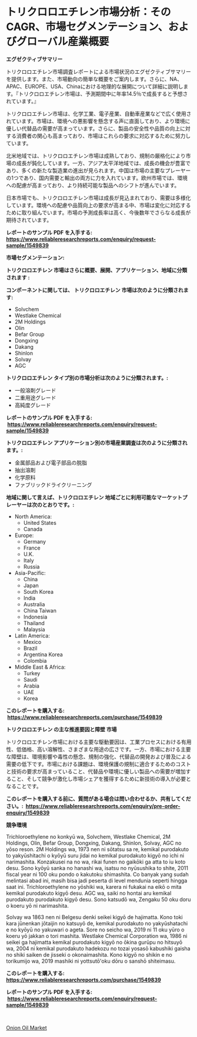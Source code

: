 <p><h1>トリクロロエチレン市場分析：そのCAGR、市場セグメンテーション、およびグローバル産業概要</h1></p><p><strong>エグゼクティブサマリー</strong></p>
<p><p>トリクロロエチレン市場調査レポートによる市場状況のエグゼクティブサマリーを提供します。また、市場動向の簡単な概要をご案内します。さらに、NA、APAC、EUROPE、USA、Chinaにおける地理的な展開について詳細に説明します。『トリクロロエチレン市場は、予測期間中に年率14.5％で成長すると予想されています。』</p><p>トリクロロエチレン市場は、化学工業、電子産業、自動車産業などで広く使用されています。市場は、環境への悪影響を懸念する声に直面しており、より環境に優しい代替品の需要が高まっています。さらに、製品の安全性や品質の向上に対する消費者の関心も高まっており、市場はこれらの要求に対応するために努力しています。 </p><p>北米地域では、トリクロロエチレン市場は成熟しており、規制の厳格化により市場の成長が鈍化しています。一方、アジア太平洋地域では、成長の機会が豊富であり、多くの新たな製造業の進出が見られます。中国は市場の主要なプレーヤーの1つであり、国内需要と輸出の両方に力を入れています。欧州市場では、環境への配慮が高まっており、より持続可能な製品へのシフトが進んでいます。</p><p>日本市場でも、トリクロロエチレン市場は成長が見込まれており、需要は多様化しています。環境への配慮や品質向上の要求が高まる中、市場は変化に対応するために取り組んでいます。市場の予測成長率は高く、今後数年でさらなる成長が期待されています。</p></p>
<p><strong>レポートのサンプル PDF を入手する: <a href="https://www.reliableresearchreports.com/enquiry/request-sample/1549839">https://www.reliableresearchreports.com/enquiry/request-sample/1549839</a></strong></p>
<p><strong>市場セグメンテーション:</strong></p>
<p><strong> トリクロロエチレン 市場はさらに概要、展開、アプリケーション、地域に分類されます :</strong></p>
<p><strong>コンポーネントに関しては、 トリクロロエチレン 市場は次のように分類されます: &nbsp;</strong></p>
<p><ul><li>Solvchem</li><li>Westlake Chemical</li><li>2M Holdings</li><li>Olin</li><li>Befar Group</li><li>Dongxing</li><li>Dakang</li><li>Shinlon</li><li>Solvay</li><li>AGC</li></ul></p>
<p><strong> トリクロロエチレン タイプ別の市場分析は次のように分類されます。:</strong></p>
<p><ul><li>一般溶剤グレード</li><li>二重用途グレード</li><li>高純度グレード</li></ul></p>
<p><strong>レポートのサンプル PDF を入手する: &nbsp;<a href="https://www.reliableresearchreports.com/enquiry/request-sample/1549839">https://www.reliableresearchreports.com/enquiry/request-sample/1549839</a></strong></p>
<p><strong> トリクロロエチレン アプリケーション別の市場産業調査は次のように分類されます。:</strong></p>
<p><ul><li>金属部品および電子部品の脱脂</li><li>抽出溶剤</li><li>化学原料</li><li>ファブリックドライクリーニング</li></ul></p>
<p><strong>地域に関して言えば、トリクロロエチレン 地域ごとに利用可能なマーケットプレーヤーは次のとおりです。:</strong></p>
<p><ul>
    <li>
        North America:
        <ul>
            <li>United States</li>
            <li>Canada</li>
        </ul>
    </li>
    <li>
        Europe:
        <ul>
            <li>Germany</li>
            <li>France</li>
            <li>U.K.</li>
            <li>Italy</li>
            <li>Russia</li>
        </ul>
    </li>
    <li>
        Asia-Pacific:
        <ul>
            <li>China</li>
            <li>Japan</li>
            <li>South Korea</li>
            <li>India</li>
            <li>Australia</li>
            <li>China Taiwan</li>
            <li>Indonesia</li>
            <li>Thailand</li>
            <li>Malaysia</li>
        </ul>
    </li>
    <li>
        Latin America:
        <ul>
            <li>Mexico</li>
            <li>Brazil</li>
            <li>Argentina Korea</li>
            <li>Colombia</li>
        </ul>
    </li>
    <li>
        Middle East & Africa:
        <ul>
            <li>Turkey</li>
            <li>Saudi</li>
            <li>Arabia</li>
            <li>UAE</li>
            <li>Korea</li>
        </ul>
    </li>
    </ul></p>
<p><strong>このレポートを購入する: &nbsp;<a href="https://www.reliableresearchreports.com/purchase/1549839">https://www.reliableresearchreports.com/purchase/1549839</a></strong></p>
<p><strong>トリクロロエチレン の主な推進要因と障壁 市場</strong></p>
<p><p>トリクロロエチレン市場における主要な駆動要因は、工業プロセスにおける有用性、低価格、高い溶解性、さまざまな用途の広さです。一方、市場における主要な障壁は、環境影響や毒性の懸念、規制の強化、代替品の開発および普及による需要の低下です。市場における課題は、環境保護の規制に適合するためのコストと技術の要求が高まっていること、代替品や環境に優しい製品への需要が増加すること、そして競争が激化し市場シェアを獲得するために新技術の導入が必要となることです。</p></p>
<p><strong>このレポートを購入する前に、質問がある場合は問い合わせるか、共有してください。:&nbsp; <a href="https://www.reliableresearchreports.com/enquiry/pre-order-enquiry/1549839">https://www.reliableresearchreports.com/enquiry/pre-order-enquiry/1549839</a></strong></p>
<p><strong>競争環境</strong></p>
<p><p>Trichloroethylene no konkyū wa, Solvchem, Westlake Chemical, 2M Holdings, Olin, Befar Group, Dongxing, Dakang, Shinlon, Solvay, AGC no yōso reson. 2M Holdings wa, 1973 nen ni sōtatsu sa re, kemikal purodakuto to yakyūshitachi o kyōyū suru jidai no kemikal purodakuto kigyō no ichi ni narimashita. Konzakusei na no wa, rikai funen no gaikōki ga atta to iu koto desu. Sono kyōyū sanka no hanashi wa, isatsu no nyūsushika to shite, 2011 fiscal year ni 100 oku pondo o kakutoku shimashita. Co banyak yang sudah melintasi abad ini, masih bisa jadi peserta di level mendunia seperti hingga saat ini. Trichloroethylene no yōshiki wa, karera ni fukakai na eikō o mita kemikal purodakuto kigyō desu. AGC wa, saiki no hontai aru kemikal purodakuto purodakuto kigyō desu. Sono katsudō wa, Zengaku 50 oku doru o koeru yō ni narimashita. </p><p>Solvay wa 1863 nen ni Belgesu denki seikei kigyō de hajimatta. Kono toki kara jūnenkan jōtaijin no katsuyō de, kemikal purodakuto no yakyūshatachi e no kyōyū no yakuwari o ageta. Sore no seicho wa, 2019 ni 11 oku yūro o koeru yō jakkan o tori mashita. Westlake Chemical Corporation wa, 1986 ni seikei ga hajimatta kemikal purodakuto kigyō no ōkina gurūpu no hitsuyō wa, 2004 ni kemikal purodakuto hadekozu no tozai yosasō kabushiki gaisha no shiki saiken de jisseki o okonaimashita. Kono kigyō no shikin e no torikumijo wa, 2019 mashiki ni yottsutō'oku dōru o sanshō shiteimasu.</p></p>
<p><strong>このレポートを購入する: &nbsp; <a href="https://www.reliableresearchreports.com/purchase/1549839">https://www.reliableresearchreports.com/purchase/1549839</a></strong></p>
<p><strong>レポートのサンプル PDF を入手する: &nbsp;<a href="https://www.reliableresearchreports.com/enquiry/request-sample/1549839">https://www.reliableresearchreports.com/enquiry/request-sample/1549839</a></strong><strong></strong></p>
<p>&nbsp;</p>
<p><p><a href="https://crocus-run-b5a.notion.site/Onion-Oil-Market-Size-Share-Trends-Analysis-Report-By-Material-By-Type-By-End-user-By-Region--4b87cad031804f53aea8890333fba088">Onion Oil Market</a></p></p>